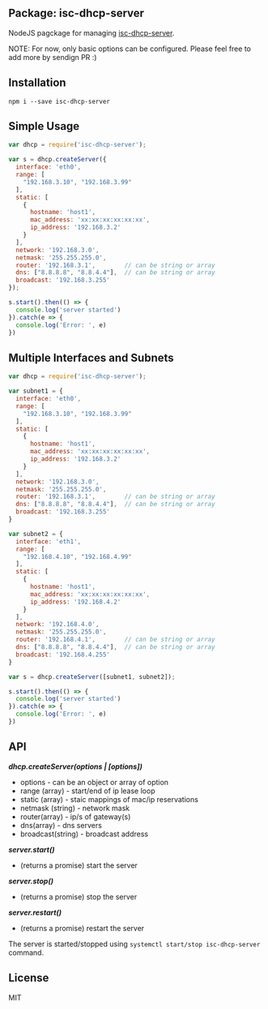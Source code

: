 
Package: isc-dhcp-server
---

NodeJS pagckage for managing [isc-dhcp-server](https://wiki.debian.org/DHCP_Server).

NOTE: For now, only basic options can be configured. Please feel free to add more by sendign PR :)

Installation
---

`npm i --save isc-dhcp-server`

Simple Usage
---

```js
var dhcp = require('isc-dhcp-server');

var s = dhcp.createServer({
  interface: 'eth0',
  range: [
    "192.168.3.10", "192.168.3.99"
  ],
  static: [
    {
      hostname: 'host1',
      mac_address: 'xx:xx:xx:xx:xx:xx',
      ip_address: '192.168.3.2'
    }
  ],
  network: '192.168.3.0',
  netmask: '255.255.255.0',
  router: '192.168.3.1',        // can be string or array
  dns: ["8.8.8.8", "8.8.4.4"],  // can be string or array
  broadcast: '192.168.3.255'
});

s.start().then(() => {
  console.log('server started')
}).catch(e => {
  console.log('Error: ', e)
})
```

Multiple Interfaces and Subnets
---

```js
var dhcp = require('isc-dhcp-server');

var subnet1 = {
  interface: 'eth0',
  range: [
    "192.168.3.10", "192.168.3.99"
  ],
  static: [
    {
      hostname: 'host1',
      mac_address: 'xx:xx:xx:xx:xx:xx',
      ip_address: '192.168.3.2'
    }
  ],
  network: '192.168.3.0',
  netmask: '255.255.255.0',
  router: '192.168.3.1',        // can be string or array
  dns: ["8.8.8.8", "8.8.4.4"],  // can be string or array
  broadcast: '192.168.3.255'
}

var subnet2 = {
  interface: 'eth1',
  range: [
    "192.168.4.10", "192.168.4.99"
  ],
  static: [
    {
      hostname: 'host1',
      mac_address: 'xx:xx:xx:xx:xx:xx',
      ip_address: '192.168.4.2'
    }
  ],
  network: '192.168.4.0',
  netmask: '255.255.255.0',
  router: '192.168.4.1',        // can be string or array
  dns: ["8.8.8.8", "8.8.4.4"],  // can be string or array
  broadcast: '192.168.4.255'
}

var s = dhcp.createServer([subnet1, subnet2]);

s.start().then(() => {
  console.log('server started')
}).catch(e => {
  console.log('Error: ', e)
})
```


API
---

***dhcp.createServer(options | [options])***
  - options - can be an object or array of option
  - range (array) - start/end of ip lease loop
  - static (array) - staic mappings of mac/ip reservations
  - netmask (string) - network mask
  - router(array) - ip/s of gateway(s)
  - dns(array) - dns servers
  - broadcast(string) - broadcast address

***server.start()***
  - (returns a promise) start the server
  
***server.stop()***
  - (returns a promise) stop the server

***server.restart()***
  - (returns a promise) restart the server


The server is started/stopped using `systemctl start/stop isc-dhcp-server` command.

License
---

MIT

